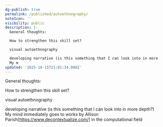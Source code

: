 ```yaml
---
dg-publish: true
permalink: /published/autoethnography/
noteIcon: ''
visibility: public
description: |-
  General thoughts:

  How to strengthen this skill set? 

  visual autoethnography

  developing narrative (is this something that I can look into in more depth?)
  My m
updated: '2025-10-15T21:01:34.000Z'
---
```


General thoughts:

How to strengthen this skill set? 

visual autoethnography

developing narrative (is this something that I can look into in more depth?)
My mind immediately goes to works by Allison Parish[https://www.decontextualize.com/] in the computational field
